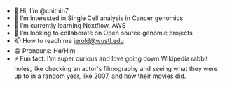 - 👋 Hi, I’m @cnithin7
- 👀 I’m interested in Single Cell analysis in Cancer genomics
- 🌱 I’m currently learning Nextflow, AWS
- 💞️ I’m looking to collaborate on Open source genomic projects  
- 📫 How to reach me  jerold@wustl.edu  
- 😄 Pronouns: He/Him
- ⚡ Fun fact: I'm super curious and love going down Wikipedia rabbit holes, like checking an actor's filmography and seeing what they were up to in a random year, like 2007, and how their movies did.

<!---
cnithin7/cnithin7 is a ✨ special ✨ repository because its `README.md` (this file) appears on your GitHub profile.
You can click the Preview link to take a look at your changes.
--->
